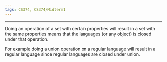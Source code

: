 ```yaml
---
tags: CS374, CS374/Midterm1
---
```

---
Doing an operation of a set with certain properties will result in a set with the same properties means that the languages (or any object) is closed under that operation. 

For example doing a union operation on a regular language will result in a regular language since regular languages are closed under union.